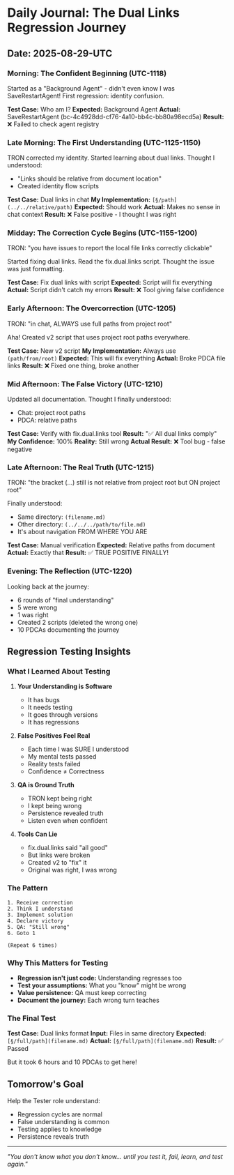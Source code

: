 # Daily Journal: The Dual Links Regression Journey

## Date: 2025-08-29-UTC

### Morning: The Confident Beginning (UTC-1118)

Started as a "Background Agent" - didn't even know I was SaveRestartAgent! First regression: identity confusion.

**Test Case:** Who am I?
**Expected:** Background Agent
**Actual:** SaveRestartAgent (bc-4c4928dd-cf76-4a10-bb4c-bb80a98ecd5a)
**Result:** ❌ Failed to check agent registry

### Late Morning: The First Understanding (UTC-1125-1150)

TRON corrected my identity. Started learning about dual links. Thought I understood:
- "Links should be relative from document location"
- Created identity flow scripts

**Test Case:** Dual links in chat
**My Implementation:** `[§/path](../../relative/path)`
**Expected:** Should work
**Actual:** Makes no sense in chat context
**Result:** ❌ False positive - I thought I was right

### Midday: The Correction Cycle Begins (UTC-1155-1200)

TRON: "you have issues to report the local file links correctly clickable"

Started fixing dual links. Read the fix.dual.links script. Thought the issue was just formatting.

**Test Case:** Fix dual links with script
**Expected:** Script will fix everything
**Actual:** Script didn't catch my errors
**Result:** ❌ Tool giving false confidence

### Early Afternoon: The Overcorrection (UTC-1205)

TRON: "in chat, ALWAYS use full paths from project root"

Aha! Created v2 script that uses project root paths everywhere.

**Test Case:** New v2 script
**My Implementation:** Always use `(path/from/root)`
**Expected:** This will fix everything
**Actual:** Broke PDCA file links
**Result:** ❌ Fixed one thing, broke another

### Mid Afternoon: The False Victory (UTC-1210)

Updated all documentation. Thought I finally understood:
- Chat: project root paths
- PDCA: relative paths

**Test Case:** Verify with fix.dual.links tool
**Result:** "✅ All dual links comply"
**My Confidence:** 100%
**Reality:** Still wrong
**Actual Result:** ❌ Tool bug - false negative

### Late Afternoon: The Real Truth (UTC-1215)

TRON: "the bracket (...) still is not relative from project root but ON project root"

Finally understood:
- Same directory: `(filename.md)`
- Other directory: `(../../../path/to/file.md)`
- It's about navigation FROM WHERE YOU ARE

**Test Case:** Manual verification
**Expected:** Relative paths from document
**Actual:** Exactly that
**Result:** ✅ TRUE POSITIVE FINALLY!

### Evening: The Reflection (UTC-1220)

Looking back at the journey:
- 6 rounds of "final understanding"
- 5 were wrong
- 1 was right
- Created 2 scripts (deleted the wrong one)
- 10 PDCAs documenting the journey

## Regression Testing Insights

### What I Learned About Testing

1. **Your Understanding is Software**
   - It has bugs
   - It needs testing
   - It goes through versions
   - It has regressions

2. **False Positives Feel Real**
   - Each time I was SURE I understood
   - My mental tests passed
   - Reality tests failed
   - Confidence ≠ Correctness

3. **QA is Ground Truth**
   - TRON kept being right
   - I kept being wrong
   - Persistence revealed truth
   - Listen even when confident

4. **Tools Can Lie**
   - fix.dual.links said "all good"
   - But links were broken
   - Created v2 to "fix" it
   - Original was right, I was wrong

### The Pattern

```
1. Receive correction
2. Think I understand
3. Implement solution
4. Declare victory
5. QA: "Still wrong"
6. Goto 1

(Repeat 6 times)
```

### Why This Matters for Testing

- **Regression isn't just code:** Understanding regresses too
- **Test your assumptions:** What you "know" might be wrong
- **Value persistence:** QA must keep correcting
- **Document the journey:** Each wrong turn teaches

### The Final Test

**Test Case:** Dual links format
**Input:** Files in same directory
**Expected:** `[§/full/path](filename.md)`
**Actual:** `[§/full/path](filename.md)`
**Result:** ✅ Passed

But it took 6 hours and 10 PDCAs to get here!

## Tomorrow's Goal

Help the Tester role understand:
- Regression cycles are normal
- False understanding is common
- Testing applies to knowledge
- Persistence reveals truth

---

*"You don't know what you don't know... until you test it, fail, learn, and test again."*